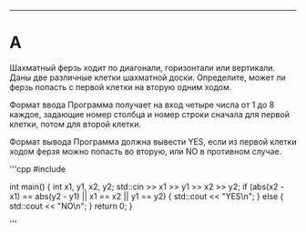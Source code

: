 ___
# A
Шахматный ферзь ходит по диагонали, горизонтали или вертикали. Даны две различные клетки шахматной доски. Определите, может ли ферзь попасть с первой клетки на вторую одним ходом.

Формат ввода
Программа получает на вход четыре числа от 1 до 8 каждое, задающие номер столбца и номер строки сначала для первой клетки, потом для второй клетки.

Формат вывода
Программа должна вывести YES, если из первой клетки ходом ферзя можно попасть во вторую, или NO в противном случае.

'''cpp
#include <iostream>

int main() {
    int x1, y1, x2, y2;
    std::cin >> x1 >> y1 >> x2 >> y2;
    if (abs(x2 - x1) == abs(y2 - y1) || x1 == x2 || y1 == y2) {
        std::cout << "YES\n";
    } else {
        std::cout << "NO\n";
    }
    return 0;
}

'''
